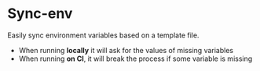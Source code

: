# Sync-env
Easily sync environment variables based on a template file. 

- When running **locally** it will ask for the values of missing variables
- When running **on CI**, it will break the process if some variable is missing
